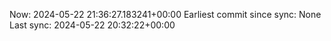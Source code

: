 Now: 2024-05-22 21:36:27.183241+00:00 Earliest commit since sync: None Last sync: 2024-05-22 20:32:22+00:00
